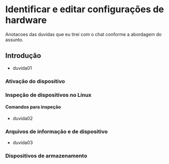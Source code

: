 # Identificar e editar configurações de hardware

Anotacoes das duvidas que eu tirei com o chat conforme a abordagem do assunto.

## Introdução

- duvida01

### Ativação do dispositivo

### Inspeção de dispositivos no Linux

#### Comandos para inspeção

- duvida02

### Arquivos de informação e de dispositivo

- duvida03

### Dispositivos de armazenamento
